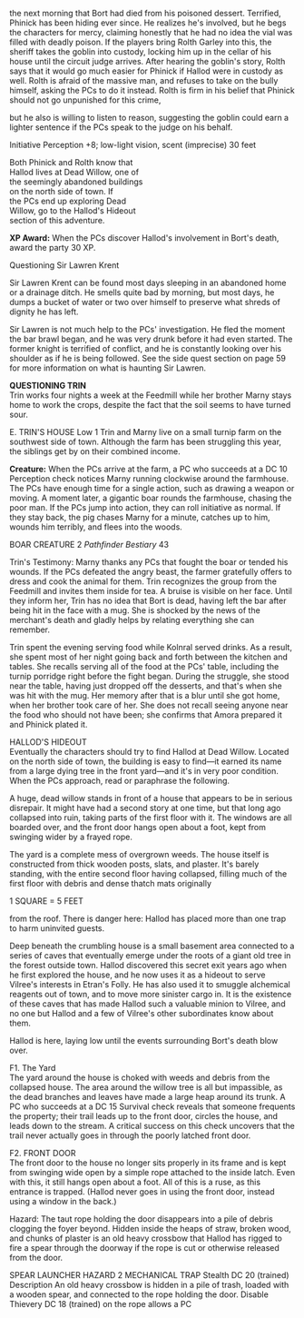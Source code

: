 the next morning that Bort had died from his poisoned
dessert. Terrified, Phinick has been hiding ever since.
He realizes he's involved, but he begs the characters
for mercy, claiming honestly that he had no idea the
vial was filled with deadly poison. If the players bring
Rolth Garley into this, the sheriff takes the goblin into
custody, locking him up in the cellar of his house until
the circuit judge arrives. After hearing the goblin's story,
Rolth says that it would go much easier for Phinick if
Hallod were in custody as well. Rolth is afraid of the
massive man, and refuses to take on the bully himself,
asking the PCs to do it instead. Rolth is firm in his belief
that Phinick should not go unpunished for this crime,

but he also is willing to listen to reason, suggesting the
goblin could earn a lighter sentence if the PCs speak to
the judge on his behalf.

Initiative Perception +8; low-light vision, scent (imprecise) 30 feet

Both Phinick and Rolth know that  
Hallod lives at Dead Willow, one of  
the seemingly abandoned buildings  
on the north side of town. If  
the PCs end up exploring Dead  
Willow, go to the Hallod's Hideout  
section of this adventure.

**XP Award:** When the PCs discover Hallod's involvement in Bort's death, award the party 30 XP.

Questioning Sir Lawren Krent

Sir Lawren Krent can be found most days sleeping in an abandoned home or a drainage ditch. He smells quite bad by morning, but most days, he dumps a bucket of water or two over himself to preserve what shreds of dignity he has left.

Sir Lawren is not much help to the PCs'
investigation. He fled the moment the bar brawl
began, and he was very drunk before it had even
started. The former knight is terrified of conflict, and
he is constantly looking over his shoulder as if he is
being followed. See the side quest section on page 59
for more information on what is haunting Sir Lawren.

**QUESTIONING TRIN**  
Trin works four nights a week at the Feedmill while her brother Marny stays home to work the crops, despite the fact that the soil seems to have turned sour.

E. TRIN'S HOUSE                                    Low 1
Trin and Marny live on a small turnip farm on the southwest side of town. Although the farm has been struggling this year, the siblings get by on their combined income.

**Creature:** When the PCs arrive at the farm, a PC who succeeds at a DC 10 Perception check notices Marny running clockwise around the farmhouse. The PCs have enough time for a single action, such as drawing a weapon or moving. A moment later, a gigantic boar rounds the farmhouse, chasing the poor man. If the PCs jump into action, they can roll initiative as normal. If they stay back, the pig chases Marny for a minute, catches up to him, wounds him terribly, and flees into the woods.

BOAR                        CREATURE 2
*Pathfinder Bestiary* 43

Trin's Testimony: Marny thanks any PCs that fought the boar or tended his wounds. If the PCs defeated the angry beast, the farmer gratefully offers to dress and cook the animal for them. Trin recognizes the group from the Feedmill and invites them inside for tea. A bruise is visible on her face. Until they inform her, Trin has no idea that Bort is dead, having left the bar after being hit in the face with a mug. She is shocked by the news of the merchant's death and gladly helps by relating everything she can remember.

Trin spent the evening serving food while Kolnral served drinks. As a result, she spent most of her night going back and forth between the kitchen and tables. She recalls serving all of the food at the PCs' table, including the turnip porridge right before the fight began. During the struggle, she stood near the table, having just dropped off the desserts, and that's when she was hit with the mug. Her memory after that is a blur until she got home, when her brother took care of her. She does not recall seeing anyone near the food who should not have been; she confirms that Amora prepared it and Phinick plated it.

HALLOD'S HIDEOUT  
Eventually the characters should try to find Hallod at Dead Willow. Located on the north side of town, the building is easy to find—it earned its name from a large dying tree in the front yard—and it's in very poor condition. When the PCs approach, read or paraphrase the following.

A huge, dead willow stands in front of a house that appears to be in serious disrepair. It might have had a second story at one time, but that long ago collapsed into ruin, taking parts of the first floor with it. The windows are all boarded over, and the front door hangs open about a foot, kept from swinging wider by a frayed rope.

The yard is a complete mess of overgrown weeds. The house itself is constructed from thick wooden posts, slats, and plaster. It's barely standing, with the entire second floor having collapsed, filling much of the first floor with debris and dense thatch mats originally

1 SQUARE = 5 FEET

from the roof. There is danger here: Hallod has placed
more than one trap to harm uninvited guests.

Deep beneath the crumbling house is a small
basement area connected to a series of caves that
eventually emerge under the roots of a giant old
tree in the forest outside town. Hallod discovered
this secret exit years ago when he first explored
the house, and he now uses it as a hideout to serve
Vilree's interests in Etran's Folly. He has also used
it to smuggle alchemical reagents out of town, and
to move more sinister cargo in. It is the existence of
these caves that has made Hallod such a valuable
minion to Vilree, and no one but Hallod and a few of
Vilree's other subordinates know about them.

Hallod is here, laying low until the events
surrounding Bort's death blow over.

F1. The Yard  
The yard around the house is choked with weeds and debris from the collapsed house. The area around the willow tree is all but impassible, as the dead branches and leaves have made a large heap around its trunk. A PC who succeeds at a DC 15 Survival check reveals that someone frequents the property; their trail leads up to the front door, circles the house, and leads down to the stream. A critical success on this check uncovers that the trail never actually goes in through the poorly latched front door.

F2. FRONT DOOR  
The front door to the house no longer sits properly in its frame and is kept from swinging wide open by a simple rope attached to the inside latch. Even with this, it still hangs open about a foot. All of this is a ruse, as this entrance is trapped. (Hallod never goes in using the front door, instead using a window in the back.)

Hazard: The taut rope holding the door disappears into a pile of debris clogging the foyer beyond. Hidden inside the heaps of straw, broken wood, and chunks of plaster is an old heavy crossbow that Hallod has rigged to fire a spear through the doorway if the rope is cut or otherwise released from the door.

SPEAR LAUNCHER                                    HAZARD 2
MECHANICAL   TRAP
Stealth DC 20 (trained)
Description An old heavy crossbow is hidden in a pile of
trash, loaded with a wooden spear, and connected to
the rope holding the door.
Disable Thievery DC 18 (trained) on the rope allows a PC
